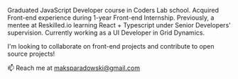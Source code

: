 Graduated JavaScript Developer course in Coders Lab school. Acquired Front-end experience during 1-year Front-end Internship. 
Previously, a mentee at Reskilled.io learning React + Typescript under Senior Developers' supervision. 
Currently working as a UI Developer in Grid Dynamics.

I'm looking to collaborate on front-end projects and contribute to open source projects!

📫 Reach me at maksparadowski@gmail.com

<!---
- 👋 Hi, I’m @MuGen9
- 👀 I’m interested in ...
- 🌱 I’m currently learning ...
- 💞️ I’m looking to collaborate on ...
- 📫 How to reach me ...
--->

<!---
MuGen9/MuGen9 is a ✨ special ✨ repository because its `README.md` (this file) appears on your GitHub profile.
You can click the Preview link to take a look at your changes.
--->
